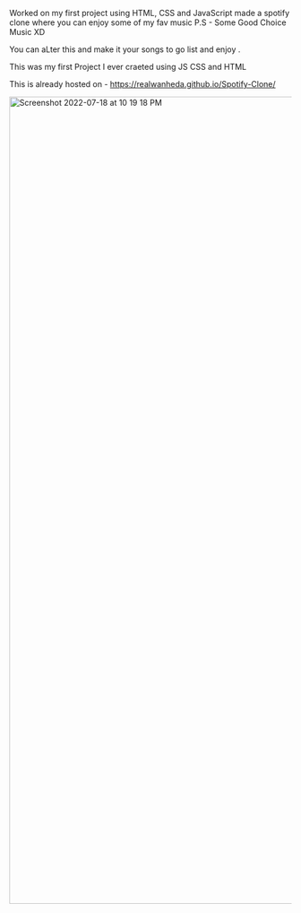 Worked on my first project using HTML, CSS and JavaScript made a spotify clone where you can enjoy some of my fav music P.S - Some Good Choice Music XD

You can aLter this and make it your songs to go list and enjoy .

This was my first Project I ever craeted using JS CSS and HTML

This is already hosted on  - https://realwanheda.github.io/Spotify-Clone/

<img width="1440" alt="Screenshot 2022-07-18 at 10 19 18 PM" src="https://user-images.githubusercontent.com/95403863/194698739-d10af63b-f75c-4b68-ab48-a2c709076117.png">
